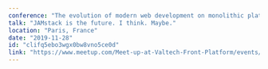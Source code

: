 ```yaml
---
conference: "The evolution of modern web development on monolithic platforms"
talk: "JAMstack is the future. I think. Maybe."
location: "Paris, France"
date: "2019-11-28"
id: "clifq5ebo3wgx0bw8vno5ce0d"
link: "https://www.meetup.com/Meet-up-at-Valtech-Front-Platform/events/265587330/"
---
```


